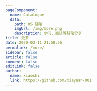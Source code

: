 ```yaml
---
pageComponent:
  name: Catalogue
  data:
    path: 05.随笔
    imgUrl: /img/more.png
    description: 学习、面试等随笔分享
title: 更多
date: 2020-03-11 21:50:56
permalink: /more/
sidebar: false
article: false
comment: false
editLink: false
author:
  name: xiaoshi
  link: https://github.com/xiayuan-001
---
```

